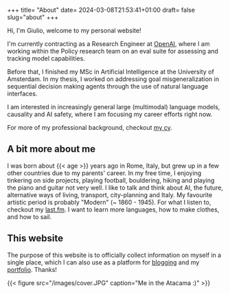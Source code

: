 +++
title= "About"
date= 2024-03-08T21:53:41+01:00
draft= false
slug="about"
+++

Hi, I'm Giulio, welcome to my personal website!

I'm currently contracting as a Research Engineer at
[OpenAI](https://openai.com), where I am working within the Policy research team
on an eval suite for assessing and tracking model capabilities.

Before that, I finished my MSc in Artificial Intelligence at the University of
Amsterdam. In my thesis, I worked on addressing goal misgeneralization in
sequential decision making agents through the use of natural language
interfaces.

I am interested in increasingly general large (multimodal) language models,
causality and AI safety, where I am focusing my career efforts right now.

For more of my professional background, checkout
[my cv](/cv/GiulioStarace_CV.pdf).

## A bit more about me

I was born about {{< age >}} years ago in Rome, Italy, but grew up in a few
other countries due to my parents' career. In my free time, I enjoying tinkering
on side projects, playing football, bouldering, hiking and playing the piano and
guitar not very well. I like to talk and think about AI, the future, alternative
ways of living, transport, city-planning and Italy. My favourite artistic period
is probably "Modern" (~ 1860 - 1945). For what I listen to, checkout my
[last.fm](https://www.last.fm/user/giuliostarace). I want to learn more
languages, how to make clothes, and how to sail.

## This website

The purpose of this website is to officially collect information on myself in a
single place, which I can also use as a platform for
[blogging](/posts/why-blog/) and my [portfolio](/projects/). Thanks!

{{< figure src="/images/cover.JPG" caption="Me in the Atacama :)" >}}
